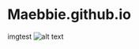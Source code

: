 # Maebbie.github.io

imgtest
![alt text]([http://url/to/img.png](https://raw.githubusercontent.com/Maebbie/Maebbie.github.io/refs/heads/main/images/ravewhit.jpg))
